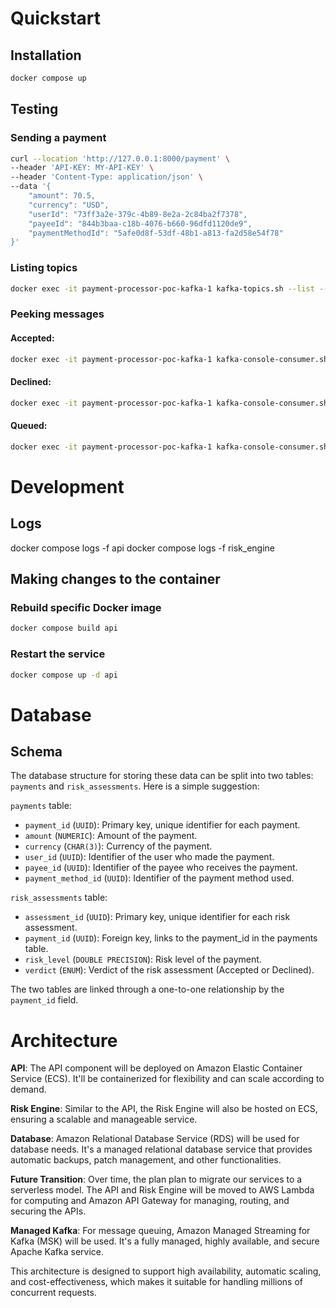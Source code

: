 # Quickstart

## Installation

```sh
docker compose up
```

## Testing

### Sending a payment

```sh
curl --location 'http://127.0.0.1:8000/payment' \
--header 'API-KEY: MY-API-KEY' \
--header 'Content-Type: application/json' \
--data '{
    "amount": 70.5,
    "currency": "USD",
    "userId": "73ff3a2e-379c-4b89-8e2a-2c84ba2f7378",
    "payeeId": "844b3baa-c18b-4076-b660-96dfd1120de9",
    "paymentMethodId": "5afe0d8f-53df-48b1-a813-fa2d58e54f78"
}'
```


### Listing topics

```sh
docker exec -it payment-processor-poc-kafka-1 kafka-topics.sh --list --bootstrap-server localhost:9092
```

### Peeking messages

#### Accepted:

```sh
docker exec -it payment-processor-poc-kafka-1 kafka-console-consumer.sh --bootstrap-server localhost:9092 --topic payment_accepted_topic --from-beginning
```

#### Declined:

```sh
docker exec -it payment-processor-poc-kafka-1 kafka-console-consumer.sh --bootstrap-server localhost:9092 --topic payment_accepted_topic --from-beginning
```

#### Queued:

```sh
docker exec -it payment-processor-poc-kafka-1 kafka-console-consumer.sh --bootstrap-server localhost:9092 --topic payment_topic --from-beginning
```

# Development

## Logs

docker compose logs -f api
docker compose logs -f risk_engine


## Making changes to the container

### Rebuild specific Docker image

```sh
docker compose build api
```

### Restart the service

```sh
docker compose up -d api
```

# Database

## Schema

The database structure for storing these data can be split into two tables: `payments` and `risk_assessments`. Here is a simple suggestion:

`payments` table:

- `payment_id` (`UUID`): Primary key, unique identifier for each payment.
- `amount` (`NUMERIC`): Amount of the payment.
- `currency` (`CHAR(3)`): Currency of the payment.
- `user_id` (`UUID`): Identifier of the user who made the payment.
- `payee_id` (`UUID`): Identifier of the payee who receives the payment.
- `payment_method_id` (`UUID`): Identifier of the payment method used.

`risk_assessments` table:

- `assessment_id` (`UUID`): Primary key, unique identifier for each risk assessment.
- `payment_id` (`UUID`): Foreign key, links to the payment_id in the payments table.
- `risk_level` (`DOUBLE PRECISION`): Risk level of the payment.
- `verdict` (`ENUM`): Verdict of the risk assessment (Accepted or Declined).

The two tables are linked through a one-to-one relationship by the `payment_id` field.

# Architecture

**API**: The API component will be deployed on Amazon Elastic Container Service (ECS). It'll be containerized for flexibility and can scale according to demand.

**Risk Engine**: Similar to the API, the Risk Engine will also be hosted on ECS, ensuring a scalable and manageable service.

**Database**: Amazon Relational Database Service (RDS) will be used for database needs. It's a managed relational database service that provides automatic backups, patch management, and other functionalities.

**Future Transition**: Over time, the plan plan to migrate our services to a serverless model. The API and Risk Engine will be moved to AWS Lambda for computing and Amazon API Gateway for managing, routing, and securing the APIs.

**Managed Kafka**: For message queuing, Amazon Managed Streaming for Kafka (MSK) will be used. It's a fully managed, highly available, and secure Apache Kafka service.

This architecture is designed to support high availability, automatic scaling, and cost-effectiveness, which makes it suitable for handling millions of concurrent requests.